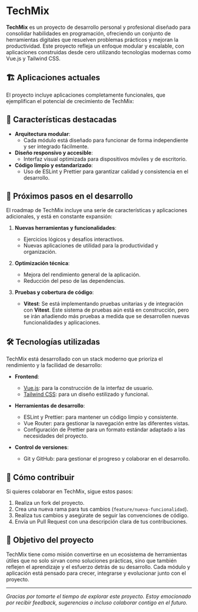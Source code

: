 # TechMix

**TechMix** es un proyecto de desarrollo personal y profesional diseñado para consolidar habilidades en programación, ofreciendo un conjunto de herramientas digitales que resuelven problemas prácticos y mejoran la productividad. Este proyecto refleja un enfoque modular y escalable, con aplicaciones construidas desde cero utilizando tecnologías modernas como Vue.js y Tailwind CSS.

## 🏗️ Aplicaciones actuales

El proyecto incluye aplicaciones completamente funcionales, que ejemplifican el potencial de crecimiento de TechMix:

## 🌟 Características destacadas

- **Arquitectura modular**:
  - Cada módulo está diseñado para funcionar de forma independiente y ser integrado fácilmente.
- **Diseño responsivo y accesible**:
  - Interfaz visual optimizada para dispositivos móviles y de escritorio.
- **Código limpio y estandarizado**:
  - Uso de ESLint y Prettier para garantizar calidad y consistencia en el desarrollo.

## 🚀 Próximos pasos en el desarrollo

El roadmap de TechMix incluye una serie de características y aplicaciones adicionales, y está en constante expansión:

1. **Nuevas herramientas y funcionalidades**:
   - Ejercicios lógicos y desafíos interactivos.
   - Nuevas aplicaciones de utilidad para la productividad y organización.
2. **Optimización técnica**:

   - Mejora del rendimiento general de la aplicación.
   - Reducción del peso de las dependencias.

3. **Pruebas y cobertura de código**:
   - **Vitest**: Se está implementando pruebas unitarias y de integración con **Vitest**. Este sistema de pruebas aún está en construcción, pero se irán añadiendo más pruebas a medida que se desarrollen nuevas funcionalidades y aplicaciones.

## 🛠️ Tecnologías utilizadas

TechMix está desarrollado con un stack moderno que prioriza el rendimiento y la facilidad de desarrollo:

- **Frontend**:

  - [Vue.js](https://vuejs.org/): para la construcción de la interfaz de usuario.
  - [Tailwind CSS](https://tailwindcss.com/): para un diseño estilizado y funcional.

- **Herramientas de desarrollo**:

  - ESLint y Prettier: para mantener un código limpio y consistente.
  - Vue Router: para gestionar la navegación entre las diferentes vistas.
  - Configuración de Prettier para un formato estándar adaptado a las necesidades del proyecto.

- **Control de versiones**:
  - Git y GitHub: para gestionar el progreso y colaborar en el desarrollo.

## 🤝 Cómo contribuir

Si quieres colaborar en TechMix, sigue estos pasos:

1. Realiza un fork del proyecto.
2. Crea una nueva rama para tus cambios (`feature/nueva-funcionalidad`).
3. Realiza tus cambios y asegúrate de seguir las convenciones de código.
4. Envía un Pull Request con una descripción clara de tus contribuciones.

## 🎯 Objetivo del proyecto

TechMix tiene como misión convertirse en un ecosistema de herramientas útiles que no solo sirvan como soluciones prácticas, sino que también reflejen el aprendizaje y el esfuerzo detrás de su desarrollo. Cada módulo y aplicación está pensado para crecer, integrarse y evolucionar junto con el proyecto.

---

_Gracias por tomarte el tiempo de explorar este proyecto. Estoy emocionado por recibir feedback, sugerencias o incluso colaborar contigo en el futuro._
